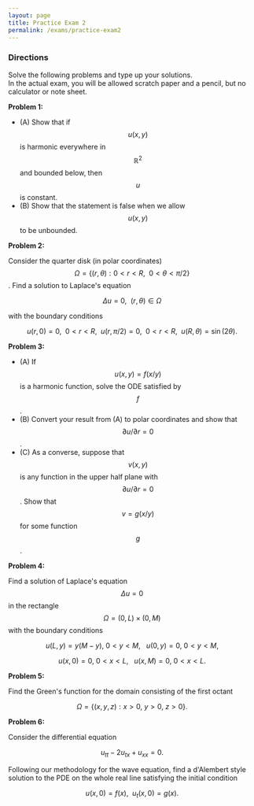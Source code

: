 ```yaml
---
layout: page
title: Practice Exam 2
permalink: /exams/practice-exam2
---
```


### Directions
Solve the following problems and type up your solutions.  
In the actual exam, you will be allowed scratch paper and a pencil, but no calculator or note sheet.


**Problem 1:**

* (A) Show that if $$u(x,y)$$ is harmonic everywhere in $$\mathbb{R}^2$$ and bounded below, then $$u$$ is constant.
* (B) Show that the statement is false when we allow $$u(x,y)$$ to be unbounded.

**Problem 2:** 

Consider the quarter disk (in polar coordinates) $$\Omega = \{(r,\theta): 0 < r < R,\ \ 0 < \theta < \pi/2\}$$.
Find a solution to Laplace's equation 

$$\Delta u = 0,\ \ (r,\theta)\in \Omega$$

with the boundary conditions

$$u(r,0) = 0,\ \ 0 < r < R,\ \ u(r,\pi/2) = 0,\ \ 0 < r < R,\ \ u(R,\theta) = \sin(2\theta).$$

**Problem 3:**

* (A) If $$u(x,y) = f(x/y)$$ is a harmonic function, solve the ODE satisfied by $$f$$.
* (B) Convert your result from (A) to polar coordinates and show that $$\partial u/\partial r = 0$$.  
* (C) As a converse, suppose that $$v(x,y)$$ is any function in the upper half plane with $$\partial u/\partial r = 0$$.  Show that $$v = g(x/y)$$ for some function $$g$$.

**Problem 4:**

Find a solution of Laplace's equation $$\Delta u = 0$$ in the rectangle $$\Omega = (0,L)\times (0,M)$$
with the boundary conditions

$$u(L,y) = y(M-y),\ 0 < y < M,\ \ \ u(0,y) = 0,\ 0 < y < M,$$

$$u(x,0) = 0,\ 0 < x < L,\ \ \ u(x,M) = 0,\ 0 < x < L.$$


**Problem 5:**

Find the Green's function for the domain consisting of the first octant

$$\Omega = \{(x,y,z): x > 0,\ y > 0,\ z > 0\}.$$

**Problem 6:**

Consider the differential equation

$$u_{tt}-2u_{tx} + u_{xx}=0.$$

Following our methodology for the wave equation, find a d'Alembert style
solution to the PDE on the whole real line satisfying the initial condition

$$u(x,0) = f(x),\ \ u_t(x,0) = g(x).$$



